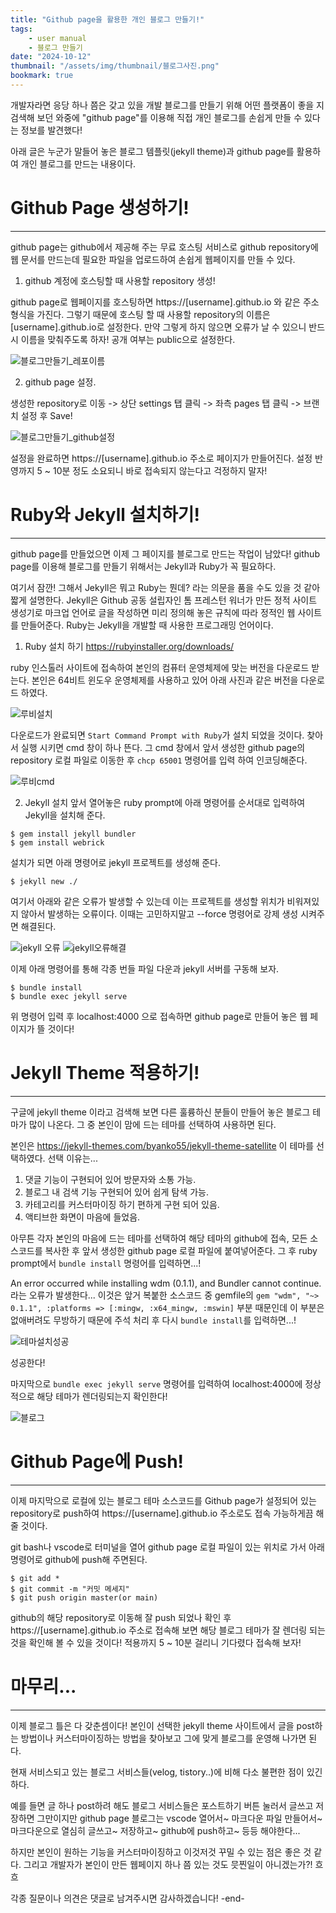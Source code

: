 ```yaml
---
title: "Github page을 활용한 개인 블로그 만들기!"
tags:
    - user manual
    - 블로그 만들기
date: "2024-10-12"
thumbnail: "/assets/img/thumbnail/블로그사진.png"
bookmark: true
---
```


개발자라면 응당 하나 쯤은 갖고 있을 개발 블로그를 만들기 위해 어떤 플랫폼이 좋을 지 검색해 보던 와중에 "github page"를 이용해 직접 개인 블로그를 손쉽게 만들 수 있다는 정보를 발견했다!

아래 글은 누군가 말들어 놓은 블로그 템플릿(jekyll theme)과 github page를 활용하여 개인 블로그를 만드는 내용이다.

# Github Page 생성하기!
---
github page는 github에서 제공해 주는 무료 호스팅 서비스로 github repository에 웹 문서를 만드는데 필요한 파일을 업로드하여 손쉽게 웹페이지를 만들 수 있다.

1. github 계정에 호스팅할 때 사용할 repository 생성!

github page로 웹페이지를 호스팅하면 https://[username].github.io 와 같은 주소 형식을 가진다.
그렇기 때문에 호스팅 할 때 사용할 repository의 이름은 [username].github.io로 설정한다.
만약 그렇게 하지 않으면 오류가 날 수 있으니 반드시 이름을 맞춰주도록 하자!
공개 여부는 public으로 설정한다.

![블로그만들기_레포이름](/assets/img/블로그만들기_레포이름.png)

2. github page 설정.

생성한 repository로 이동 -> 상단 settings 탭 클릭 -> 좌측 pages 탭 클릭 -> 브랜치 설정 후 Save!

![블로그만들기_github설정](/assets/img/블로그만들기_page설정.png)

설정을 완료하면 https://[username].github.io 주소로 페이지가 만들어진다. 설정 반영까지 5 ~ 10분 정도 소요되니 바로 접속되지 않는다고 걱정하지 말자!

# Ruby와 Jekyll 설치하기!
---
github page를 만들었으면 이제 그 페이지를 블로그로 만드는 작업이 남았다!
github page를 이용해 블로그를 만들기 위해서는 Jekyll과 Ruby가 꼭 필요하다.

여기서 잠깐! 그해서 Jekyll은 뭐고 Ruby는 뭔데? 라는 의문을 품을 수도 있을 것 같아 짧게 설명한다.
Jekyll은 Github 공동 설립자인 톰 프레스턴 워너가 만든 정적 사이트 생성기로 마크업 언어로 글을 작성하면 미리 정의해 놓은 규칙에 따라 정적인 웹 사이트를 만들어준다.
Ruby는 Jekyll을 개발할 때 사용한 프로그래밍 언어이다.

1. Ruby 설치 하기
https://rubyinstaller.org/downloads/

ruby 인스톨러 사이트에 접속하여 본인의 컴퓨터 운영체제에 맞는 버전을 다운로드 받는다.
본인은 64비트 윈도우 운영체제를 사용하고 있어 아래 사진과 같은 버전을 다운로드 하였다.

![루비설치](/assets/img/루비설치.png)

다운로드가 완료되면 `Start Command Prompt with Ruby`가 설치 되었을 것이다. 찾아서 실행 시키면 cmd 창이 하나 뜬다.
그 cmd 창에서 앞서 생성한 github page의 repository 로컬 파일로 이동한 후 `chcp 65001` 명령어를 입력 하여 인코딩해준다.

![루비cmd](/assets/img/루비cmd.png)

2. Jekyll 설치
앞서 열어놓은 ruby prompt에 아래 명령어를 순서대로 입력하여 Jekyll을 설치해 준다.

```
$ gem install jekyll bundler
$ gem install webrick
```

설치가 되면 아래 명령어로 jekyll 프로젝트를 생성해 준다.

```
$ jekyll new ./
```

여기서 아래와 같은 오류가 발생할 수 있는데 이는 프로젝트를 생성할 위치가 비워져있지 않아서 발생하는 오류이다.
이때는 고민하지말고 --force 명령어로 강제 생성 시켜주면 해결된다.

![jekyll 오류](/assets/img/지킬%20오류.png)
![jekyll오류해결](/assets/img/지킬오류해결.png)

이제 아래 명령어를 통해 각종 번들 파일 다운과 jekyll 서버를 구동해 보자.

```
$ bundle install
$ bundle exec jekyll serve
```

위 명령어 입력 후 localhost:4000 으로 접속하면 github page로 만들어 놓은 웹 페이지가 뜰 것이다!

# Jekyll Theme 적용하기!
---

구글에 jekyll theme 이라고 검색해 보면 다른 훌륭하신 분들이 만들어 놓은 블로그 테마가 많이 나온다.
그 중 본인이 맘에 드는 테마를 선택하여 사용하면 된다.

본인은 https://jekyll-themes.com/byanko55/jekyll-theme-satellite 이 테마를 선택하였다.
선택 이유는...
1. 댓글 기능이 구현되어 있어 방문자와 소통 가능.
2. 블로그 내 검색 기능 구현되어 있어 쉽게 탐색 가능.
3. 카테고리를 커스터마이징 하기 편하게 구현 되어 있음.
4. 액티브한 화면이 마음에 들었음.

아무튼 각자 본인의 마음에 드는 테마를 선택하여 해당 테마의 github에 접속, 모든 소스코드를 복사한 후 앞서 생성한 github page 로컬 파일에 붙여넣어준다.
그 후 ruby prompt에서 `bundle install` 명령어를 입력하면...!

An error occurred while installing wdm (0.1.1), and Bundler cannot continue. 라는 오류가 발생한다...
이것은 앞거 복붙한 소스코드 중 gemfile의 `gem "wdm", "~> 0.1.1", :platforms => [:mingw, :x64_mingw, :mswin]` 부분 때문인데 이 부분은 없애버려도 무방하기 때문에 주석 처리 후 다시 `bundle install`를 입력하면...!

![테마설치성공](/assets/img/테마설치성공.png)

성공한다!

마지막으로 `bundle exec jekyll serve` 명령어를 입력하여 localhost:4000에 정상적으로 해당 테마가 렌더링되는지 확인한다!

![블로그](/assets/img/thumbnail/블로그사진.png)

# Github Page에 Push!
---

이제 마지막으로 로컬에 있는 블로그 테마 소스코드를 Github page가 설정되어 있는 repository로 push하여 https://[username].github.io 주소로도 접속 가능하게끔 해줄 것이다.

git bash나 vscode로 터미널을 열어 github page 로컬 파일이 있는 위치로 가서 아래 명령어로 github에 push해 주면된다.

```
$ git add *
$ git commit -m "커밋 메세지"
$ git push origin master(or main)
```

github의 해당 repository로 이동해 잘 push 되었나 확인 후 https://[username].github.io 주소로 접속해 보면 해당 블로그 테마가 잘 렌더링 되는 것을 확인해 볼 수 있을 것이다!
적용까지 5 ~ 10분 걸리니 기다렸다 접속해 보자!

# 마무리...
---

이제 블로그 틀은 다 갖춘셈이다!
본인이 선택한 jekyll theme 사이트에서 글을 post하는 방법이나 커스터마이징하는 방법을 찾아보고 그에 맞게 블로그를 운영해 나가면 된다.

현재 서비스되고 있는 블로그 서비스들(velog, tistory..)에 비해 다소 불편한 점이 있긴하다.

예를 들면 글 하나 post하려 해도 블로그 서비스들은 포스트하기 버튼 눌러서 글쓰고 저장하면 그만이지만 github page 블로그는 vscode 열어서~ 마크다운 파일 만들어서~ 마크다운으로 열심히 글쓰고~ 저장하고~ github에 push하고~ 등등 해야한다...

하지만 본인이 원하는 기능을 커스터마이징하고 이것저것 꾸밀 수 있는 점은 좋은 것 같다. 
그리고 개발자가 본인이 만든 웹페이지 하나 쯤 있는 것도 믓찐일이 아니겠는가?! 흐흐

각종 질문이나 의견은 댓글로 남겨주시면 감사하겠습니다!
-end-